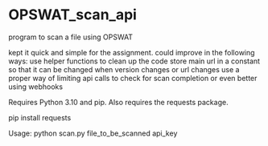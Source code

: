 # OPSWAT_scan_api
program to scan a file using OPSWAT

kept it quick and simple for the assignment. 
could improve in the following ways:
  use helper functions to clean up the code
  store main url in a constant so that it can be changed when version changes or url changes
  use a proper way of limiting api calls to check for scan completion or even better using webhooks

Requires Python 3.10 and pip. Also requires the requests package.

pip install requests

Usage: python scan.py file_to_be_scanned api_key
